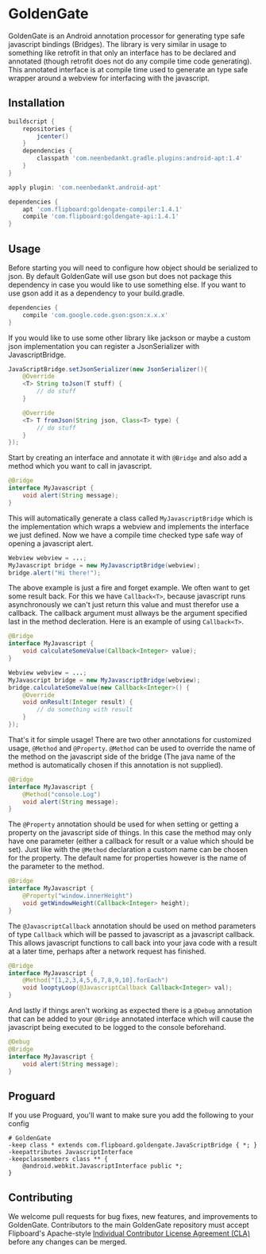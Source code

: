 GoldenGate
==========
GoldenGate is an Android annotation processor for generating type safe javascript bindings (Bridges). The library is very similar in usage to something like retrofit in that only an interface has to be declared and annotated (though retrofit does not do any compile time code generating). This annotated interface is at compile time used to generate an type safe wrapper around a webview for interfacing with the javascript.

Installation
------------
```groovy
buildscript {
    repositories {
        jcenter()
    }
    dependencies {
        classpath 'com.neenbedankt.gradle.plugins:android-apt:1.4'
    }
}

apply plugin: 'com.neenbedankt.android-apt'

dependencies {
    apt 'com.flipboard:goldengate-compiler:1.4.1'
    compile 'com.flipboard:goldengate-api:1.4.1'
}
```
Usage
-----
Before starting you will need to configure how object should be serialized to json. By default GoldenGate will use gson but does not package this dependency in case you would like to use something else. If you want to use gson add it as a dependency to your build.gradle.
```groovy
dependencies {
    compile 'com.google.code.gson:gson:x.x.x'
}
```
If you would like to use some other library like jackson or maybe a custom json implementation you can register a JsonSerializer with JavascriptBridge.
```java
JavaScriptBridge.setJsonSerializer(new JsonSerializer(){
    @Override
    <T> String toJson(T stuff) {
        // do stuff
    }

    @Override
    <T> T fromJson(String json, Class<T> type) {
        // do stuff
    }
});
```

Start by creating an interface and annotate it with `@Bridge` and also add a method which you want to call in javascript.
```java
@Bridge
interface MyJavascript {
	void alert(String message);
}
```

This will automatically generate a class called `MyJavascriptBridge` which is the implementation which wraps a webview and implements the interface we just defined. Now we have a compile time checked type safe way of opening a javascript alert.
```java
Webview webview = ...;
MyJavascript bridge = new MyJavascriptBridge(webview);
bridge.alert("Hi there!");
```

The above example is just a fire and forget example. We often want to get some result back. For this we have `Callback<T>`, because javascript runs asynchronously we can't just return this value and must therefor use a callback. The callback argument must allways be the argument specified last in the method decleration. Here is an example of using `Callback<T>`.
```java
@Bridge
interface MyJavascript {
	void calculateSomeValue(Callback<Integer> value);
}

Webview webview = ...;
MyJavascript bridge = new MyJavascriptBridge(webview);
bridge.calculateSomeValue(new Callback<Integer>() {
	@Override
	void onResult(Integer result) {
		// do something with result
	}
});
```

That's it for simple usage! There are two other annotations for customized usage, `@Method` and `@Property`. `@Method` can be used to override the name of the method on the javascript side of the bridge (The java name of the method is automatically chosen if this annotation is not supplied).
```java
@Bridge
interface MyJavascript {
	@Method("console.Log")
	void alert(String message);
}
```

The `@Property` annotation should be used for when setting or getting a property on the javascript side of things. In this case the method may only have one parameter (either a callback for result or a value which should be set). Just like with the `@Method` declaration a custom name can be chosen for the property. The default name for properties however is the name of the parameter to the method.
```java
@Bridge
interface MyJavascript {
	@Property("window.innerHeight")
	void getWindowHeight(Callback<Integer> height);
}
```

The `@JavascriptCallback` annotation should be used on method parameters of type `Callback` which will be passed to javascript as a javascript callback. This allows javascript functions to call back into your java code with a result at a later time, perhaps after a network request has finished.
```java
@Bridge
interface MyJavascript {
    @Method("[1,2,3,4,5,6,7,8,9,10].forEach")
    void looptyLoop(@JavascriptCallback Callback<Integer> val);
}
```

And lastly if things aren't working as expected there is a `@Debug` annotation that can be added to your `@Bridge` annotated interface which will cause the javascript being executed to be logged to the console beforehand.
```java
@Debug
@Bridge
interface MyJavascript {
	void alert(String message);
}
```

Proguard
--------

If you use Proguard, you'll want to make sure you add the following to your config
```
# GoldenGate
-keep class * extends com.flipboard.goldengate.JavaScriptBridge { *; }
-keepattributes JavascriptInterface
-keepclassmembers class ** {
    @android.webkit.JavascriptInterface public *;
}
```

Contributing
------------
We welcome pull requests for bug fixes, new features, and improvements to GoldenGate. Contributors to the main GoldenGate repository must accept Flipboard's Apache-style [Individual Contributor License Agreement (CLA)](https://docs.google.com/forms/d/1gh9y6_i8xFn6pA15PqFeye19VqasuI9-bGp_e0owy74/viewform) before any changes can be merged.

